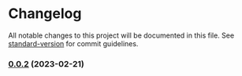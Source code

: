 # Changelog

All notable changes to this project will be documented in this file. See [standard-version](https://github.com/conventional-changelog/standard-version) for commit guidelines.

### [0.0.2](https://github.com/tharinduEranga/maven_semantic_release/compare/v2.1.0...v0.0.2) (2023-02-21)
